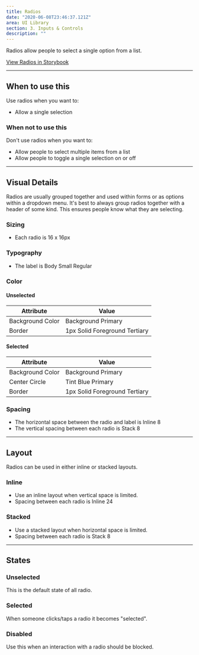 ```yaml
---
title: Radios
date: "2020-06-08T23:46:37.121Z"
area: UI Library
section: 3. Inputs & Controls
description: ""
---
```


Radios allow people to select a single option from a list.

<a href="https://standard-library-react.thinkcompany.dev/?path=/story/forms-radio-button--radio" target="_blank"> View Radios in Storybook</a>

---

## When to use this

Use radios when you want to:

- Allow a single selection

### When not to use this

Don't use radios when you want to:

- Allow people to select multiple items from a list
- Allow people to toggle a single selection on or off

---

## Visual Details

Radios are usually grouped together and used within forms or as options within a dropdown menu. It's best to always group radios together with a header of some kind. This ensures people know what they are selecting.

### Sizing

- Each radio is 16 x 16px

### Typography

- The label is Body Small Regular

### Color

#### Unselected

| Attribute        | Value                         |
| ---------------- | ----------------------------- |
| Background Color | Background Primary            |
| Border           | 1px Solid Foreground Tertiary |

#### Selected

| Attribute        | Value                         |
| ---------------- | ----------------------------- |
| Background Color | Background Primary            |
| Center Circle    | Tint Blue Primary             |
| Border           | 1px Solid Foreground Tertiary |

### Spacing

- The horizontal space between the radio and label is Inline 8
- The vertical spacing between each radio is Stack 8

---

## Layout

Radios can be used in either inline or stacked layouts.

### Inline

- Use an inline layout when vertical space is limited.
- Spacing between each radio is Inline 24

### Stacked

- Use a stacked layout when horizontal space is limited.
- Spacing between each radio is Stack 8

---

## States

### Unselected

This is the default state of all radio.

### Selected

When someone clicks/taps a radio it becomes "selected".

### Disabled

Use this when an interaction with a radio should be blocked.
